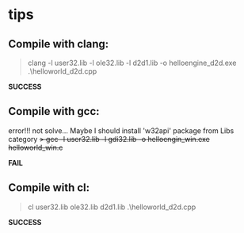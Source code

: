 # tips

## Compile with clang:
> clang -l user32.lib -l ole32.lib -l d2d1.lib -o helloengine_d2d.exe .\helloworld_d2d.cpp

**SUCCESS**

## Compile with gcc:
error!!! not solve... Maybe I should install 'w32api' package from Libs category
~~> gcc -l user32.lib -l gdi32.lib -o helloengin_win.exe helloworld_win.c~~

**FAIL**

## Compile with cl:
> cl user32.lib ole32.lib d2d1.lib .\helloworld_d2d.cpp

**SUCCESS**